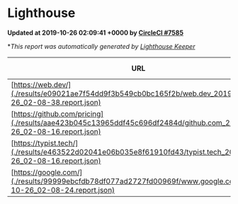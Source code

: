 
# Lighthouse

**Updated at 2019-10-26 02:09:41 +0000 by [CircleCI #7585](https://circleci.com/gh/ItinerisLtd/lighthouse-keeper-example/7585)**

**This report was automatically generated by [Lighthouse Keeper](https://github.com/itinerisltd/lighthouse-keeper)*

| URL | Performance | Accessibility | Best Practices | SEO | PWA | Updated At |
| --- | --- | --- | --- | --- | --- | --- |
| [https://web.dev/](./results/e09021ae7f54dd9f3b549cb0bc165f2b/web.dev_2019-10-26_02-08-38.report.json) | 0.89 | 0.9 | 1 | 0.97 | 1 | 2019-10-26T02:08:38.228Z |
| [https://github.com/pricing](./results/aae423b045c13965ddf45c696df2484d/github.com_2019-10-26_02-08-16.report.json) | 0.81 | 0.93 | 0.93 | 0.92 | 0.56 | 2019-10-26T02:08:16.955Z |
| [https://typist.tech/](./results/e463522d02041e06b035e8f61910fd43/typist.tech_2019-10-26_02-08-16.report.json) |  |  |  |  |  | 2019-10-26T02:08:16.652Z |
| [https://google.com/](./results/99999ebcfdb78df077ad2727fd00969f/www.google.com_2019-10-26_02-08-24.report.json) | 0.94 | 0.86 | 0.93 | 0.83 | 0.56 | 2019-10-26T02:08:24.923Z |
